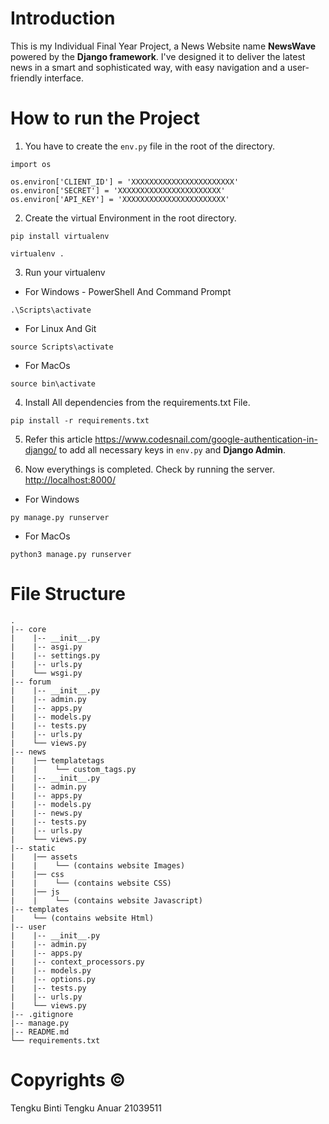 <!-- ```
virtualenv .
source Scripts/activate
```

You have to create the file in the root of the directory ```env.py```
```
import os

os.environ['CLIENT_ID'] = 
os.environ['SECRET'] = 
``` -->

# Introduction

This is my Individual Final Year Project, a News Website name **NewsWave** powered by the **Django framework**. I've designed it to deliver the latest news in a smart and sophisticated way, with easy navigation and a user-friendly interface. 

# How to run the Project

1. You have to create the ```env.py``` file in the root of the directory.

```
import os

os.environ['CLIENT_ID'] = 'XXXXXXXXXXXXXXXXXXXXXXX'
os.environ['SECRET'] = 'XXXXXXXXXXXXXXXXXXXXXXX'
os.environ['API_KEY'] = 'XXXXXXXXXXXXXXXXXXXXXXX'
```

2. Create the virtual Environment in the root directory.

```
pip install virtualenv

virtualenv .
```

3. Run your virtualenv

- For Windows - PowerShell And Command Prompt

```
.\Scripts\activate
```

- For Linux And Git

```
source Scripts\activate
```

- For MacOs

```
source bin\activate
```

4. Install All dependencies from the requirements.txt File.

```
pip install -r requirements.txt
```

5. Refer this article <https://www.codesnail.com/google-authentication-in-django/> to add all necessary keys in ```env.py``` and **Django Admin**.

6. Now everythings is completed. Check by running the server. <http://localhost:8000/>

- For Windows

```
py manage.py runserver
```

- For MacOs

```
python3 manage.py runserver
```
# File Structure

```
.
|-- core
|    |-- __init__.py
|    |-- asgi.py
|    |-- settings.py
|    |-- urls.py
|    └── wsgi.py
|-- forum
|    |-- __init__.py
|    |-- admin.py
|    |-- apps.py
|    |-- models.py
|    |-- tests.py
|    |-- urls.py
|    └── views.py
|-- news
|    |── templatetags
|    |    └── custom_tags.py
|    |-- __init__.py
|    |-- admin.py
|    |-- apps.py
|    |-- models.py
|    |-- news.py
|    |-- tests.py
|    |-- urls.py
|    └── views.py
|-- static
|    |── assets
|    |    └── (contains website Images)
|    |── css
|    |    └── (contains website CSS)
|    |── js
|    |    └── (contains website Javascript)
|-- templates
|    └── (contains website Html)
|-- user
|    |-- __init__.py
|    |-- admin.py
|    |-- apps.py
|    |-- context_processors.py
|    |-- models.py
|    |-- options.py
|    |-- tests.py
|    |-- urls.py
|    └── views.py
|-- .gitignore
|-- manage.py
|-- README.md
└── requirements.txt
```

# Copyrights &#169; 

Tengku Binti Tengku Anuar 21039511
